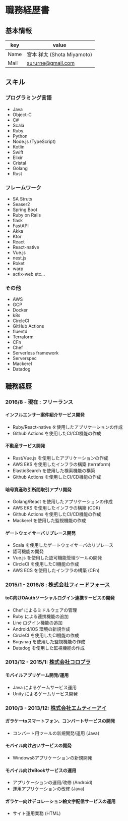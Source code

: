 # 職務経歴書

## 基本情報

| key         | value                                       |
| ----------- | ------------------------------------------- |
| Name        | 宮本 祥太 (Shota Miyamoto)                   |
| Mail        | sururne@gmail.com                      |

## スキル

### プログラミング言語

- Java
- Object-C
- C#
- Scala
- Ruby
- Python
- Node.js (TypeScript)
- Kotlin
- Swift
- Elixir
- Cristal
- Golang
- Rust

### フレームワーク

- SA Struts
- Seaser2
- Spring Boot
- Ruby on Rails
- flask
- FastAPI
- Akka
- Ktor
- React
- React-native
- Vue.js
- nest.js
- Roket
- warp
- actix-web
etc...

### その他

- AWS
- GCP
- Docker
- k8s
- CircleCI
- GitHub Actions
- fluentd
- Terraform
- CFn
- Chef
- Serverless framework
- Serverspec
- Mackerel
- Datadog

## 職務経歴

### 2016/8 - 現在 : フリーランス

#### インフルエンサー案件紹介サービス開発

- Ruby/React-native を使用したアプリケーションの作成
- Github Actions を使用したCI/CD機能の作成

#### 不動産サービス開発

- Rust/Vue.js を使用したアプリケーションの作成
- AWS EKS を使用したインフラの構築 (terraform)
- ElasticSearch を使用した検索機能の構築
- Github Actions を使用したCI/CD機能の作成

#### 暗号資産取引所間取引アプリ開発

- Golang/React を使用したアプリケーションの作成
- AWS EKS を使用したインフラの構築 (CDK)
- Github Actions を使用したCI/CD機能の作成
- Mackerel を使用した監視機能の作成

#### ゲートウェイサーバリプレース開発

- Scala を使用したゲートウェイサーバのリプレース
- 認可機能の開発
- Vue.js を使用した認可機能管理ツールの開発
- CircleCI を使用したCI機能の作成
- AWS ECS を使用したインフラの構築 (CFn)

### 2015/1 - 2016/8 : [株式会社フィードフォース](https://www.feedforce.jp/)

#### toC向けOAuthソーシャルログイン連携サービスの開発

- Chef によるミドルウェアの管理
- Ruby による連携機能の追加
- Line ログイン機能の追加
- Android/iOS 環境の新規作成
- CircleCI を使用したCI機能の作成
- Bugsnag を使用した監視機能の作成
- Datadog を使用した監視機能の作成

### 2013/12 - 2015/1: [株式会社コロプラ](https://www.colopl.co.jp/)

#### モバイルアプリゲーム開発/運用

- Java によるゲームサービス運用
- Unity によるゲームサービス開発

### 2010/3 - 2013/12: [株式会社エムティーアイ](https://www.mti.co.jp)

#### ガラケーtoスマートフォン、コンバートサービスの開発

- コンバート用ツールの新規開発/運用 (Java)

#### モバイル向け占いサービスの開発

- Windows8アプリケーションの新規開発

#### モバイル向けeBookサービスの運用

- アプリケーションの運用/改修 (Android)
- 運用アプリケーションの改修 (Java)

#### ガラケー向けデコレーション絵文字配信サービスの運用

- サイト運用業務 (HTML)
